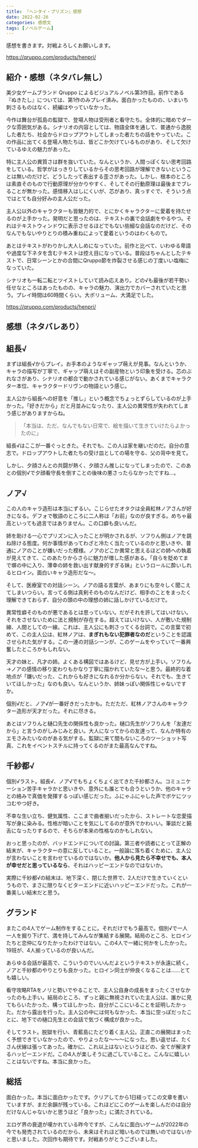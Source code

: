 ```yaml
---
title: 『ヘンタイ・プリズン』感想
date: 2022-02-26
categories: 感想文
tags: [ノベルゲーム]
---
```


感想を書きます。対戦よろしくお願いします。

https://qruppo.com/products/henpri/


## 紹介・感想（ネタバレ無し）

美少女ゲームブランド Qruppo によるビジュアルノベル第3作目。前作である『ぬきたし』については、第1作のみプレイ済み。面白かったものの、いまいち刺さるものはなく、続編はやっていなかった。

今作は舞台が孤島の監獄で、登場人物は受刑者と看守たち。全体的に暗めでダークな雰囲気がある。シナリオの内容としては、物語全体を通して、普通から逸脱した者たち、社会からドロップアウトしてしまった者たちの話をやっていた。この作品に出てくる登場人物たちは、皆どこか欠けているものがあり、そして欠けているゆえの魅力があった。

特に主人公の異質さは群を抜いていた。なんというか、人間っぽくない思考回路をしている。哲学がはっきりしているからその思考回路が理解できないということは無いのだけど、どうしたって表出する歪さがあった。しかし、根本のところは素直そのもので行動原理が分かりやすく、そしてその行動原理は最後までブレることが無かった。感情移入はしにくいが、芯があり、真っすぐで、そういう点ではとても自分好みの主人公だった。

主人公以外のキャラクターも皆魅力的で、とにかくキャラクターに愛着を持たせるのが上手かった。発明だと思ったのは、テキストの裏で会話劇をやるやつ。それはテキストウィンドウに表示させるほどでもない些細な会話なのだけど、そのなんでもないやりとりの積み重ねによって愛着というのはわくもので。

あとはテキストがわりかし大人しめになっていた。前作と比べて、いわゆる卑語や過度な下ネタを含むテキストは控え目になっている。普段はちゃんとしたテキストで、日常シーンとかの合間にQruppo節を炸裂させる感じの丁度いい塩梅になっていた。

シナリオも一転二転とツイストしていて読み応えあり。どの√も最後が若干勢い任せなところはあったものの、キャラの魅力、演出力でカバーされていたと思う。プレイ時間は60時間くらい。大ボリューム、大満足でした。

https://qruppo.com/products/henpri/

## 感想（ネタバレあり）

## 組長√

まずは組長√からプレイ。お手本のようなギャップ萌えが見事。なんというか、キャラの描写が丁寧で、ギャップ萌えはその副産物という印象を受ける。芯のぶれなさがあり、シナリオの都合で動かされている感じがない。あくまでキャラクター本位、キャラクタードリヴンの物語という感じ。

主人公から組長への好意を「推し」という概念でちょっとずらしているのが上手かった。「好きだから」だと月並みになったり、主人公の異常性が失われてしまう感じがありますからね。

> 「本当は、ただ、なんでもない日常で、絵を描いて生きていけたらよかったのに」

組長√はここが一番ぐっときた。それでも、この人は家を継いだのだ。自分の意志で。ドロップアウトした者たちの受け皿としての場を守る、父の背中を見て。

しかし、夕顔さんとの共闘が熱く、夕顔さん推しになってしまったので、このあとの個別√で夕顔看守長を倒すことの後味の悪さったらなかったですね...。

## ノア√

この人のキャラ造形は本当にずるい。こじらせたオタクは全員紅林ノアさんが好きになる。デフォで敬語のところに二人称は「お前」なのが良すぎる。めちゃ最高といっても過言ではありません。この口癖も良いんだ。

姉を助ける一心でプリズンに入ったことが明かされるが、ソフりん側はノアを跳ね除ける態度。何か事情があってわざと冷たく当たっているのかと思いきや、普通にノアのことが嫌いだった模様。ノアのどこか異常と思えるほどの姉への執着が見えてきて、このあたりからさらに魅力が増した感がある。「自らを貶めてまで塀の中に入り、薄幸の姉を救い出す献身的すぎる妹」というロールに酔いしれるヒロイン。面白いキャラ造形だな～。

そして、医療室での対話シーン。ノアの語る言葉が、あまりにも空々しく聞こえてしまいつらい。言ってる側は真剣そのものなんだけど、相手のことをまったく理解できておらず、自分の頭の中の理想の姉に話しかけているだけで。

異常性癖そのものが悪であるとは思っていない。だがそれを許してはいけない。それをさせないために法と規制が存在する。超えてはいけない、人が敷いた規制線、人間としての一線。これは、主人公にも刺さってくる台詞で。この言葉で初めて、この主人公は、紅林ノアは、**まぎれもない犯罪者なのだ**ということを認識させられた気がする。この一連の対話シーンが、このゲームをやっていて一番興奮したところかもしれない。

天才の妹と、凡才の姉。よくある構図ではあるけど、見せ方が上手い。ソフりん→ノアの感情の移り変わりもかなり丁寧に描かれていたな～と思う。最終的な着地点が「嫌いだった、これからも好きになれるか分からない。それでも、生きていてほしかった」なのも良い。なんというか、姉妹っぽい関係性じゃないですか。

個別√だと、ノア√が一番好きだったかも。ただただ、紅林ノアさんのキャラクター造形が天才だった。それに尽きる。

あとはソフりんと樋口先生の関係性も良かった。樋口先生がソフりんを「友達だから」と言うのがしみじみと良い。大人になってからの友達って、なんか特有のエモさみたいなのがある気がする。監獄に来て間もないころのツーショット写真、これをイベントスチルに持ってくるのがまた最高なんですね。

## 千紗都√

個別√ラスト。組長√、ノア√でもちょくちょく出てきた千紗都さん。コミュニケーション苦手キャラかと思いきや、意外にも誰とでも合うというか、他のキャラとの絡みで真価を発揮するっぽい感じだった。ふにゃふにゃした声でボケにツッコむやつ好き。

不幸な生い立ち、健気属性、ここまで曲者揃いだったから、ストレートな恋愛描写が身に染みる。性格が暗いことを気にしてるのが意外でかわいい。筆談だと饒舌になったりするので、そちらが本来の性格なのかもしれない。

おっと思ったのが、バッドエンドについての討論。第三者や読者にとって正解の結末が、キャラクターの意に反していること。一般論に落ち着くために、主人公が言わないことを言わせているのではないか。**他人から見たら不幸せでも、本人が幸せだと思っているなら**、それはハッピーエンドなのではないか。

実際に千紗都√の結末は、地下深く、閉じた世界で、2人だけで生きていくというもので、まさに限りなくビターエンドに近いハッピーエンドだった。これが一番美しい結末だと思う。

## グランド

またこの4人でゲーム制作をすることに。それだけでもう最高で。個別√で一人一人を掘り下げて、満を持してみんなが集結する展開。結局のところ、ヒロインたちと恋仲になりたかったわけではない。この4人で一緒に何かをしたかった。19班が、4人揃っているのが良いんだ。

あらゆる会話が最高で、こういうのでいいんだよというテキストが永遠に続く。ノアと千紗都のやりとりも良かった。ヒロイン同士が仲良くなることは......とても嬉しい。

看守攻略RTAをノリと勢いでやることで、主人公自身の成長をまったくさせなかったのも上手い。結局のところ、ずっと親に無視されていた主人公は、誰かに見てもらいたかった、構ってほしかった、自分がここにいることを証明したかった。だから露出を行った。主人公の中には何もなかった、本当に空っぽだったことに、地下での樋口先生との会話で気づく構成が良かった。

そしてラスト。脱獄を行い、青藍島にたどり着く主人公。正直この展開はまったく予想できていなかったので、やりよったな～～～になった。思い返せば、たくさん伏線は張ってあった。確かに、これ以上はないというほどの、全てが解決するハッピーエンドだ。この4人が楽しそうに過ごしていること。こんなに嬉しいことはないですね。本当に良かった。

## 総括

面白かった。本当に面白かったです。クリアしてから1日経ってこの文章を書いていますが、まだ余韻が残っている。これほどにこのゲームを楽しんだのは自分だけなんじゃないかと思うほど「良かった」に満たされている。

エロゲ界の衰退が嘆かれている昨今ですが、こんなに面白いゲームが2022年の今でも発売されているのだから、未来はそれほど暗いものでは無いのではないかと思いました。次回作も期待です。対戦ありがとうございました。